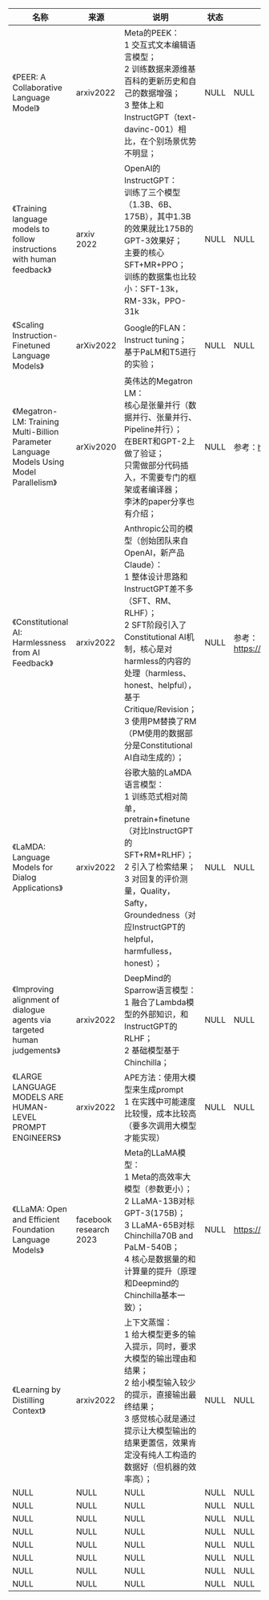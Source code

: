 |名称  |  来源   | 说明  |状态   | 备注  |
|  ----  | ----  |----  | ----  |----  |
| 《PEER: A Collaborative Language Model》| arxiv2022| Meta的PEEK：<br/>1 交互式文本编辑语言模型；<br/>2 训练数据来源维基百科的更新历史和自己的数据增强；<br/>3 整体上和InstructGPT（text-davinc-001）相比，在个别场景优势不明显；| NULL | NULL |
| 《Training language models to follow instructions with human feedback》 | arxiv 2022 | OpenAI的InstructGPT：<br/>训练了三个模型（1.3B、6B、175B），其中1.3B的效果就比175B的GPT-3效果好；<br/>主要的核心SFT+MR+PPO；<br/>训练的数据集也比较小：SFT-13k，RM-33k，PPO-31k | NULL | NULL |
| 《Scaling Instruction-Finetuned Language Models》| arXiv2022| Google的FLAN：<br/> Instruct tuning；<br/>基于PaLM和T5进行的实验；| NULL | NULL |
| 《Megatron-LM: Training Multi-Billion Parameter Language Models Using Model Parallelism》| arXiv2020| 英伟达的Megatron LM：<br/>核心是张量并行（数据并行、张量并行、Pipeline并行）；<br/>在BERT和GPT-2上做了验证；<br/>只需做部分代码插入，不需要专门的框架或者编译器；<br/>李沐的paper分享也有介绍；| NULL |参考：https://zhuanlan.zhihu.com/p/366906920|
| 《Constitutional AI: Harmlessness from AI Feedback》| arxiv2022| Anthropic公司的模型（创始团队来自OpenAI，新产品Claude）：<br/>1 整体设计思路和InstructGPT差不多（SFT、RM、RLHF）；<br/>2 SFT阶段引入了Constitutional AI机制，核心是对harmless的内容的处理（harmless、honest、helpful），基于Critique/Revision；<br/>3 使用PM替换了RM（PM使用的数据部分是Constitutional AI自动生成的）； | NULL | 参考：https://mp.weixin.qq.com/s/si2M52H1qKnyHd0IHVJR8g|
| 《LaMDA: Language Models for Dialog Applications》| arxiv2022| 谷歌大脑的LaMDA语言模型：<br/>1 训练范式相对简单，pretrain+finetune（对比InstructGPT的SFT+RM+RLHF）；<br/>2 引入了检索结果；<br/>3 对回复的评价测量，Quality，Safty，Groundedness（对应InstructGPT的helpful，harmfulless，honest）；| NULL | NULL |
| 《Improving alignment of dialogue agents via targeted human judgements》| arxiv2022| DeepMind的Sparrow语言模型：<br/>1 融合了Lambda模型的外部知识，和InstructGPT的RLHF；<br/>2 基础模型基于Chinchilla；| NULL | NULL |
| 《LARGE LANGUAGE MODELS ARE HUMAN-LEVEL PROMPT ENGINEERS》| arxiv2022|APE方法：使用大模型来生成prompt<br/>1 在实践中可能速度比较慢，成本比较高（要多次调用大模型才能实现）|NULL |NULL |
| 《LLaMA: Open and Efficient Foundation Language Models》| facebook research 2023| Meta的LLaMA模型：<br/>1 Meta的高效率大模型（参数更小）；<br/>2 LLaMA-13B对标GPT-3(175B)；<br/>3 LLaMA-65B对标Chinchilla70B and PaLM-540B；<br/>4 核心是数据量的和计算量的提升（原理和Deepmind的Chinchilla基本一致）；| NULL | https://mp.weixin.qq.com/s/MbZTfVgxx221Eo9pl1h80w |
| 《Learning by Distilling Context》| arxiv2022 | 上下文蒸馏：<br/>1 给大模型更多的输入提示，同时，要求大模型的输出理由和结果；<br/>2 给小模型输入较少的提示，直接输出最终结果；<br/>3 感觉核心就是通过提示让大模型输出的结果更置信，效果肯定没有纯人工构造的数据好（但机器的效率高）；| NULL | NULL |
| NULL  | NULL |NULL |NULL |NULL |
| NULL  | NULL |NULL |NULL |NULL |
| NULL  | NULL |NULL |NULL |NULL |
| NULL  | NULL |NULL |NULL |NULL |
| NULL  | NULL |NULL |NULL |NULL |
| NULL  | NULL |NULL |NULL |NULL |
| NULL  | NULL |NULL |NULL |NULL |
| NULL  | NULL |NULL |NULL |NULL |
